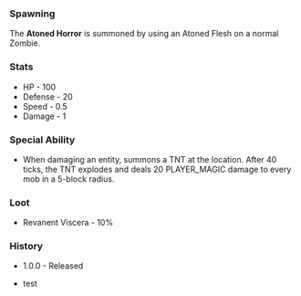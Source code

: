 ### Spawning
The **Atoned Horror** is summoned by using an Atoned Flesh on a normal Zombie.

### Stats
- HP - 100
- Defense - 20
- Speed - 0.5
- Damage - 1

### Special Ability
- When damaging an entity, summons a TNT at the location.  After 40 ticks, the TNT explodes and deals 20 PLAYER_MAGIC damage to every mob in a 5-block radius.

### Loot
- Revanent Viscera - 10%

### History
- 1.0.0 - Released

- test
